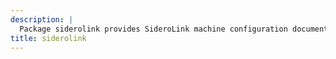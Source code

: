 ```yaml
---
description: |
  Package siderolink provides SideroLink machine configuration documents.
title: siderolink
---
```


<!-- markdownlint-disable -->

